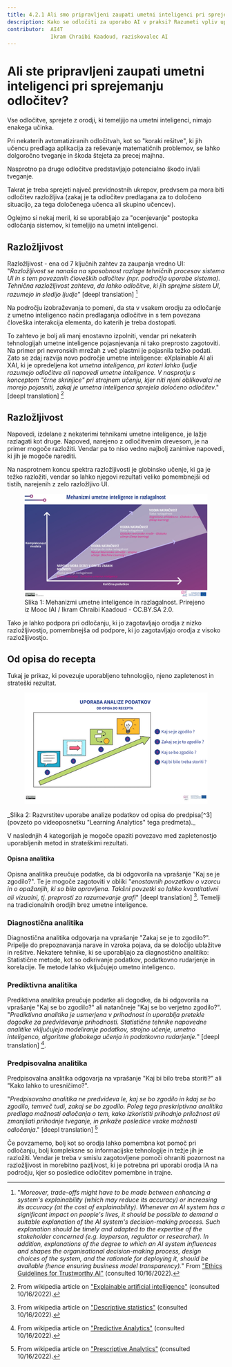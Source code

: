 ```yaml
---
title: 4.2.1 Ali smo pripravljeni zaupati umetni inteligenci pri sprejemanju odločitev?
description: Kako se odločiti za uporabo AI v praksi? Razumeti vpliv uporabe orodij umetne inteligence za odločanje in potrebne previdnostne ukrepe pri uporabi
contributor:  AI4T
              Ikram Chraibi Kaadoud, raziskovalec AI
---
```


# Ali ste pripravljeni zaupati umetni inteligenci pri sprejemanju odločitev?

Vse odločitve, sprejete z orodji, ki temeljijo na umetni inteligenci, nimajo enakega učinka.

Pri nekaterih avtomatiziranih odločitvah, kot so "koraki rešitve", ki jih učencu predlaga aplikacija za reševanje matematičnih problemov, se lahko dolgoročno tveganje in škoda štejeta za precej majhna.

Nasprotno pa druge odločitve predstavljajo potencialno škodo in/ali tveganje.

Takrat je treba sprejeti največ previdnostnih ukrepov, predvsem pa mora biti odločitev razložljiva (zakaj je ta odločitev predlagana za to določeno situacijo, za tega določenega učenca ali skupino učencev).

Oglejmo si nekaj meril, ki se uporabljajo za "ocenjevanje" postopka odločanja sistemov, ki temeljijo na umetni inteligenci.

## Razložljivost

Razložljivost - ena od 7 ključnih zahtev za zaupanja vredno UI: "_Razložljivost se nanaša na sposobnost razlage tehničnih procesov sistema UI in s tem povezanih človeških odločitev (npr. področja uporabe sistema). Tehnična razložljivost zahteva, da lahko odločitve, ki jih sprejme sistem UI, razumejo in sledijo ljudje_" [deepl translation] [^1]

Na področju izobraževanja to pomeni, da sta v vsakem orodju za odločanje z umetno inteligenco način predlaganja odločitve in s tem povezana človeška interakcija elementa, do katerih je treba dostopati.

To zahtevo je bolj ali manj enostavno izpolniti, vendar pri nekaterih tehnologijah umetne inteligence pojasnjevanja ni tako preprosto zagotoviti. Na primer pri nevronskih mrežah z več plastmi je pojasnila težko podati. Zato se zdaj razvija novo področje umetne inteligence: eXplainable AI ali XAI, ki je opredeljena kot _umetna inteligenca, pri kateri lahko ljudje razumejo odločitve ali napovedi umetne inteligence. V nasprotju s konceptom "črne skrinjice" pri strojnem učenju, kjer niti njeni oblikovalci ne morejo pojasniti, zakaj je umetna inteligenca sprejela določeno odločitev_." [deepl translation] [^2]

## Razložljivost

Napovedi, izdelane z nekaterimi tehnikami umetne inteligence, je lažje razlagati kot druge. Napoved, narejeno z odločitvenim drevesom, je na primer mogoče razložiti. Vendar pa to niso vedno najbolj zanimive napovedi, ki jih je mogoče narediti.

Na nasprotnem koncu spektra razložljivosti je globinsko učenje, ki ga je težko razložiti, vendar so lahko njegovi rezultati veliko pomembnejši od tistih, narejenih z zelo razložljivo UI.

<figure>
  <img src="Images/AI-mecanisms-and-interpretability-HQ-SI.jpg" alt="Representation of AI mechanisms and interpretability." />
  <figcaption>Slika 1: Mehanizmi umetne inteligence in razlagalnost.
 Prirejeno iz Mooc IAI / Ikram Chraibi Kaadoud - CC.BY.SA 2.0.</figcaption>
</figure>

Tako je lahko podpora pri odločanju, ki jo zagotavljajo orodja z nizko razložljivostjo, pomembnejša od podpore, ki jo zagotavljajo orodja z visoko razložljivostjo.

## Od opisa do recepta

Tukaj je prikaz, ki povezuje uporabljeno tehnologijo, njeno zapletenost in strateški rezultat.

<figure>
  <img src="Images/Data-analysis-uses-from-description-to-prescription-HQ-SI.png" alt="Representation of Data analysis uses from description to prescription." />
</figure>
_Slika 2: Razvrstitev uporabe analize podatkov od opisa do predpisa[^3] (povzeto po videoposnetku "Learning Analytics" tega predmeta)._

V naslednjih 4 kategorijah je mogoče opaziti povezavo med zapletenostjo uporabljenih metod in strateškimi rezultati.

#### Opisna analitika

Opisna analitika preučuje podatke, da bi odgovorila na vprašanje "Kaj se je zgodilo?".
Te je mogoče zagotoviti v obliki "*enostavnih povzetkov o vzorcu in o opažanjih, ki so bila opravljena. Takšni povzetki so lahko kvantitativni ali vizualni, tj. preprosti za razumevanje grafi*" [deepl translation] [^4]. Temelji na tradicionalnih orodjih brez umetne inteligence.

### Diagnostična analitika

Diagnostična analitika odgovarja na vprašanje "Zakaj se je to zgodilo?".
Pripelje do prepoznavanja narave in vzroka pojava, da se določijo ublažitve in rešitve. Nekatere tehnike, ki se uporabljajo za diagnostično analitiko: Statistične metode, kot so odkrivanje podatkov, podatkovno rudarjenje in korelacije. Te metode lahko vključujejo umetno inteligenco.

### Prediktivna analitika

Prediktivna analitika preučuje podatke ali dogodke, da bi odgovorila na vprašanje "Kaj se bo zgodilo?" ali natančneje "Kaj se bo verjetno zgodilo?".
"*Prediktivna analitika je usmerjena v prihodnost in uporablja pretekle dogodke za predvidevanje prihodnosti. Statistične tehnike napovedne analitike vključujejo modeliranje podatkov, strojno učenje, umetno inteligenco, algoritme globokega učenja in podatkovno rudarjenje.*" [deepl translation] [^5].

### Predpisovalna analitika

Predpisovalna analitika odgovarja na vprašanje "Kaj bi bilo treba storiti?" ali "Kako lahko to uresničimo?".

"*Predpisovalna analitika ne predvideva le, kaj se bo zgodilo in kdaj se bo zgodilo, temveč tudi, zakaj se bo zgodilo. Poleg tega preskriptivna analitika predlaga možnosti odločanja o tem, kako izkoristiti prihodnjo priložnost ali zmanjšati prihodnje tveganje, in prikaže posledice vsake možnosti odločanja*." [deepl translation] [^6]

Če povzamemo, bolj kot so orodja lahko pomembna kot pomoč pri odločanju, bolj kompleksne so informacijske tehnologije in težje jih je razložiti.
Vendar je treba v smislu zagotovljene pomoči ohraniti pozornost na razložljivost in morebitno pazljivost, ki je potrebna pri uporabi orodja IA na področju, kjer so posledice odločitev pomembne in trajne.

[^1]: "*Moreover, trade-offs might have to be made between enhancing a system's explainability (which may reduce its accuracy) or increasing its accuracy (at the cost of explainability). Whenever an AI system has a significant impact on people's lives, it should be possible to demand a suitable explanation of the AI system's decision-making process. Such explanation should be timely and adapted to the expertise of the stakeholder concerned (e.g. layperson, regulator or researcher). In addition, explanations of the degree to which an AI system influences and shapes the organisational decision-making process, design choices of the system, and the rationale for deploying it, should be available (hence ensuring business model transparency).*" From ["Ethics Guidelines for Trustworthy AI"](https://ec.europa.eu/futurium/en/ai-alliance-consultation/guidelines/1.html#Transparency) (consulted 10/16/2022).

[^2]: From wikipedia article on ["Explainable artificial intelligence"](https://en.wikipedia.org/wiki/Explainable_artificial_intelligence) (consulted 10/16/2022).  

[^3]: See in this course the section 1.1.3. on Learning analytics (video).  

[^4]: From wikipedia article on ["Descriptive statistics"](https://en.wikipedia.org/wiki/Descriptive_statistics) (consulted 10/16/2022).  

[^5]: From wikipedia article on ["Predictive Analytics"](https://en.wikipedia.org/wiki/Predictive_analytics) (consulted 10/16/2022).  

[^6]: From wikipedia article on ["Prescriptive Analytics"](https://en.wikipedia.org/wiki/Prescriptive_analytics) (consulted 10/16/2022).
